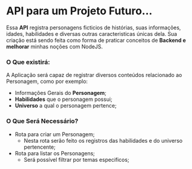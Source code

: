 # API para um Projeto Futuro...

Essa **API** registra personagens ficticios de histórias, suas informações, idades, habilidades e diversas outras caracteristicas únicas dela.
Sua criação está sendo feita como forma de praticar conceitos de **Backend e melhorar** minhas noções com NodeJS.

### O Que existirá:

A Aplicação será capaz de registrar diversos conteúdos relacionado ao Personagem, como por exemplo:

- Informações Gerais do **Personagem**;
- **Habilidades** que o personagem possui;
- **Universo** a qual o personagem pertence;

### O Que Será Necessário?

- Rota para criar um Personagem;
  - Nesta rota serão feito os registros das habilidades e do universo pertencente;
- Rota para listar os Personagens;
  - Será possível filtrar por temas especificos;
